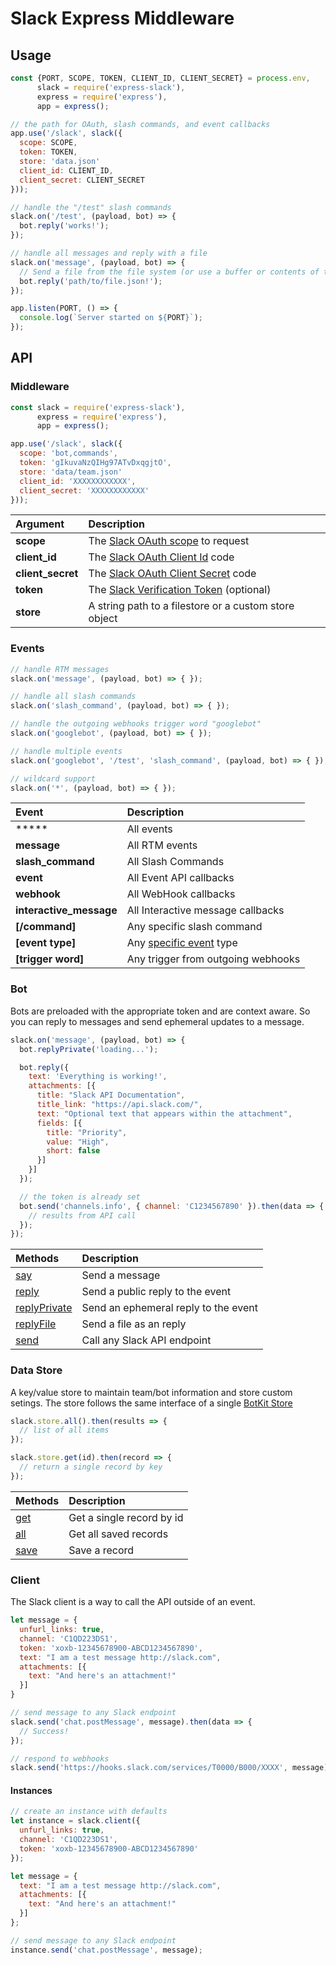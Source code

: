 # Slack Express Middleware


## Usage
```js
const {PORT, SCOPE, TOKEN, CLIENT_ID, CLIENT_SECRET} = process.env,
      slack = require('express-slack'),
      express = require('express'),
      app = express();

// the path for OAuth, slash commands, and event callbacks
app.use('/slack', slack({
  scope: SCOPE,
  token: TOKEN,
  store: 'data.json'
  client_id: CLIENT_ID,
  client_secret: CLIENT_SECRET
}));

// handle the "/test" slash commands
slack.on('/test', (payload, bot) => {
  bot.reply('works!');
});

// handle all messages and reply with a file
slack.on('message', (payload, bot) => {
  // Send a file from the file system (or use a buffer or contents of the file)
  bot.reply('path/to/file.json!');
});

app.listen(PORT, () => {
  console.log(`Server started on ${PORT}`);
});
```

## API

### Middleware
```js
const slack = require('express-slack'),
      express = require('express'),
      app = express();

app.use('/slack', slack({
  scope: 'bot,commands',
  token: 'gIkuvaNzQIHg97ATvDxqgjtO',
  store: 'data/team.json'
  client_id: 'XXXXXXXXXXXX',
  client_secret: 'XXXXXXXXXXXX'
}));
```
Argument | Description
:---|:---
**scope** | The [Slack OAuth scope](https://api.slack.com/docs/oauth-scopes) to request
**client_id** | The [Slack OAuth Client Id](https://api.slack.com/docs/oauth) code
**client_secret** | The [Slack OAuth Client Secret](https://api.slack.com/docs/oauth) code
**token** | The [Slack Verification Token](https://api.slack.com/slash-commands#validating_the_command) (optional)
**store** | A string path to a filestore or a custom store object


### Events
```js
// handle RTM messages
slack.on('message', (payload, bot) => { });

// handle all slash commands
slack.on('slash_command', (payload, bot) => { });

// handle the outgoing webhooks trigger word "googlebot"
slack.on('googlebot', (payload, bot) => { });

// handle multiple events
slack.on('googlebot', '/test', 'slash_command', (payload, bot) => { });

// wildcard support
slack.on('*', (payload, bot) => { });
```
Event | Description
:---|:---
***** | All events
**message** | All RTM events
**slash_command** | All Slash Commands
**event** | All Event API callbacks
**webhook** | All WebHook callbacks
**interactive_message** | All Interactive message callbacks
**[/command]** | Any specific slash command
**[event type]** | Any [specific event](https://api.slack.com/events) type
**[trigger word]** | Any trigger from outgoing webhooks

### Bot
Bots are preloaded with the appropriate token and are context aware. So you can reply to messages and send ephemeral updates to a message.
```js
slack.on('message', (payload, bot) => {
  bot.replyPrivate('loading...');

  bot.reply({
    text: 'Everything is working!',
    attachments: [{
      title: "Slack API Documentation",
      title_link: "https://api.slack.com/",
      text: "Optional text that appears within the attachment",
      fields: [{
        title: "Priority",
        value: "High",
        short: false
      }]
    }]
  });

  // the token is already set
  bot.send('channels.info', { channel: 'C1234567890' }).then(data => {
    // results from API call
  });
});
```
Methods | Description
:---|:---
[say](src/bot.js#L53) | Send a message
[reply](src/bot.js#L24) | Send a public reply to the event
[replyPrivate](src/bot.js#L44) | Send an ephemeral reply to the event
[replyFile](src/bot.js#L73) | Send a file as an reply
[send](src/bot.js#L64) | Call any Slack API endpoint

### Data Store
A key/value store to maintain team/bot information and store custom setings. The store follows the same interface of a single [BotKit Store](https://github.com/howdyai/botkit#storing-information)
```js
slack.store.all().then(results => {
  // list of all items
});

slack.store.get(id).then(record => {
  // return a single record by key
});
```
Methods | Description
:---|:---
[get](src/filestore.js#L39) | Get a single record by id
[all](src/filestore.js#L61) | Get all saved records
[save](src/filestore.js#L50) | Save a record


### Client
The Slack client is a way to call the API outside of an event.
```js
let message = {
  unfurl_links: true,
  channel: 'C1QD223DS1',
  token: 'xoxb-12345678900-ABCD1234567890',
  text: "I am a test message http://slack.com",
  attachments: [{
    text: "And here's an attachment!"
  }]
}

// send message to any Slack endpoint
slack.send('chat.postMessage', message).then(data => {
  // Success!
});

// respond to webhooks
slack.send('https://hooks.slack.com/services/T0000/B000/XXXX', message);
```

#### Instances
```js
// create an instance with defaults
let instance = slack.client({
  unfurl_links: true,
  channel: 'C1QD223DS1',
  token: 'xoxb-12345678900-ABCD1234567890'
});

let message = {
  text: "I am a test message http://slack.com",
  attachments: [{
    text: "And here's an attachment!"
  }]
};

// send message to any Slack endpoint
instance.send('chat.postMessage', message);
```